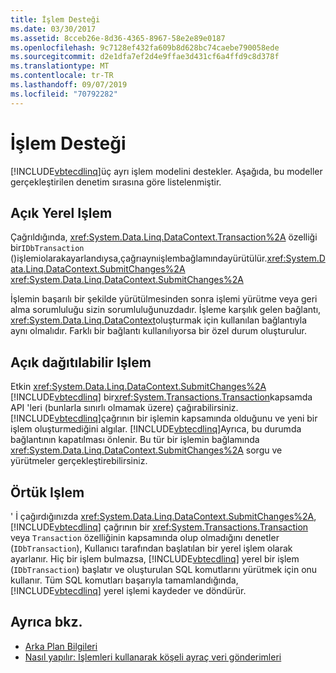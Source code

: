 ```yaml
---
title: İşlem Desteği
ms.date: 03/30/2017
ms.assetid: 8cceb26e-8d36-4365-8967-58e2e89e0187
ms.openlocfilehash: 9c7128ef432fa609b8d628bc74caebe790058ede
ms.sourcegitcommit: d2e1dfa7ef2d4e9ffae3d431cf6a4ffd9c8d378f
ms.translationtype: MT
ms.contentlocale: tr-TR
ms.lasthandoff: 09/07/2019
ms.locfileid: "70792282"
---
```

# <a name="transaction-support"></a>İşlem Desteği
[!INCLUDE[vbtecdlinq](../../../../../../includes/vbtecdlinq-md.md)]üç ayrı işlem modelini destekler. Aşağıda, bu modeller gerçekleştirilen denetim sırasına göre listelenmiştir.  
  
## <a name="explicit-local-transaction"></a>Açık Yerel Işlem  
 Çağrıldığında, <xref:System.Data.Linq.DataContext.Transaction%2A> özelliği bir`IDbTransaction` ()işlemiolarakayarlandıysa,çağrıaynıişlembağlamındayürütülür.<xref:System.Data.Linq.DataContext.SubmitChanges%2A> <xref:System.Data.Linq.DataContext.SubmitChanges%2A>  
  
 İşlemin başarılı bir şekilde yürütülmesinden sonra işlemi yürütme veya geri alma sorumluluğu sizin sorumluluğunuzdadır. İşleme karşılık gelen bağlantı, <xref:System.Data.Linq.DataContext>oluşturmak için kullanılan bağlantıyla aynı olmalıdır. Farklı bir bağlantı kullanılıyorsa bir özel durum oluşturulur.  
  
## <a name="explicit-distributable-transaction"></a>Açık dağıtılabilir Işlem  
 Etkin <xref:System.Data.Linq.DataContext.SubmitChanges%2A> [!INCLUDE[vbtecdlinq](../../../../../../includes/vbtecdlinq-md.md)] bir<xref:System.Transactions.Transaction>kapsamda API 'leri (bunlarla sınırlı olmamak üzere) çağırabilirsiniz. [!INCLUDE[vbtecdlinq](../../../../../../includes/vbtecdlinq-md.md)]çağrının bir işlemin kapsamında olduğunu ve yeni bir işlem oluşturmediğini algılar. [!INCLUDE[vbtecdlinq](../../../../../../includes/vbtecdlinq-md.md)]Ayrıca, bu durumda bağlantının kapatılması önlenir. Bu tür bir işlemin bağlamında <xref:System.Data.Linq.DataContext.SubmitChanges%2A> sorgu ve yürütmeler gerçekleştirebilirsiniz.  
  
## <a name="implicit-transaction"></a>Örtük Işlem  
 ' İ çağırdığınızda <xref:System.Data.Linq.DataContext.SubmitChanges%2A>, [!INCLUDE[vbtecdlinq](../../../../../../includes/vbtecdlinq-md.md)] çağrının bir <xref:System.Transactions.Transaction> veya `Transaction` özelliğinin kapsamında olup olmadığını denetler (`IDbTransaction`), Kullanıcı tarafından başlatılan bir yerel işlem olarak ayarlanır. Hiç bir işlem bulmazsa, [!INCLUDE[vbtecdlinq](../../../../../../includes/vbtecdlinq-md.md)] yerel bir işlem (`IDbTransaction`) başlatır ve oluşturulan SQL komutlarını yürütmek için onu kullanır. Tüm SQL komutları başarıyla tamamlandığında, [!INCLUDE[vbtecdlinq](../../../../../../includes/vbtecdlinq-md.md)] yerel işlemi kaydeder ve döndürür.  
  
## <a name="see-also"></a>Ayrıca bkz.

- [Arka Plan Bilgileri](background-information.md)
- [Nasıl yapılır: Işlemleri kullanarak köşeli ayraç veri gönderimleri](how-to-bracket-data-submissions-by-using-transactions.md)
